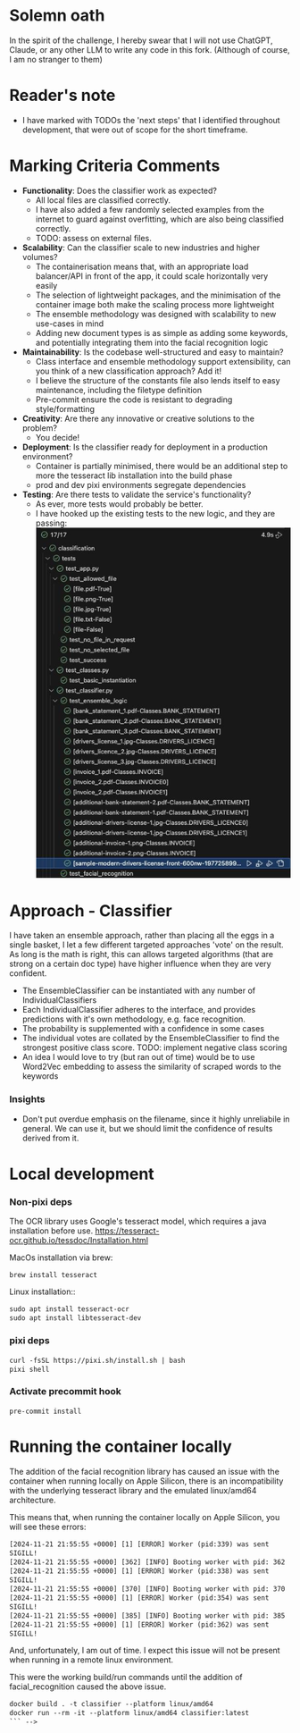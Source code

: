 # Solemn oath
In the spirit of the challenge, I hereby swear that I will not use ChatGPT, Claude, or any other LLM to write any code in this fork.
(Although of course, I am no stranger to them)

# Reader's note
- I have marked with TODOs the 'next steps' that I identified throughout development, that were out of scope for the short timeframe.

# Marking Criteria Comments
- **Functionality**: Does the classifier work as expected?
    - All local files are classified correctly.
    - I have also added a few randomly selected examples from the internet to guard against overfitting, which are also being classified correctly.
    - TODO: assess on external files.
- **Scalability**: Can the classifier scale to new industries and higher volumes?
    - The containerisation means that, with an appropriate load balancer/API in front of the app, it could scale horizontally very easily
    - The selection of lightweight packages, and the minimisation of the container image both make the scaling process more lightweight
    - The ensemble methodology was designed with scalability to new use-cases in mind
    - Adding new document types is as simple as adding some keywords, and potentially integrating them into the facial recognition logic
- **Maintainability**: Is the codebase well-structured and easy to maintain?
    - Class interface and ensemble methodology support extensibility, can you think of a new classification approach? Add it!
    - I believe the structure of the constants file also lends itself to easy maintenance, including the filetype definition
    - Pre-commit ensure the code is resistant to degrading style/formatting
- **Creativity**: Are there any innovative or creative solutions to the problem?
    - You decide!
- **Deployment**: Is the classifier ready for deployment in a production environment?
    - Container is partially minimised, there would be an additional step to more the tesseract lib installation into the build phase
    - prod and dev pixi environments segregate dependencies
- **Testing**: Are there tests to validate the service's functionality?
    - As ever, more tests would probably be better.
    - I have hooked up the existing tests to the new logic, and they are passing:
    ![Alt text](doc/tests-pass.jpg)

# Approach - Classifier
I have taken an ensemble approach, rather than placing all the eggs in a single basket, I let a few different targeted approaches 'vote' on the result. As long is the math is right, this can allows targeted algorithms (that are strong on a certain doc type) have higher influence when they are very confident.
- The EnsembleClassifier can be instantiated with any number of IndividualClassifiers
- Each IndividualClassifier adheres to the interface, and provides predictions with it's own methodology, e.g. face recognition.
- The probability is supplemented with a confidence in some cases
- The individual votes are collated by the EnsembleClassifier to find the strongest positive class score. TODO: implement negative class scoring
- An idea I would love to try (but ran out of time) would be to use Word2Vec embedding to assess the similarity of scraped words to the keywords

### Insights
- Don't put overdue emphasis on the filename, since it highly unreliabile in general. We can use it, but we should limit the confidence of results derived from it.

# Local development
### Non-pixi deps
The OCR library uses Google's tesseract model, which requires a java installation before use. https://tesseract-ocr.github.io/tessdoc/Installation.html

MacOs installation via brew:
```
brew install tesseract
```

Linux installation::
```
sudo apt install tesseract-ocr
sudo apt install libtesseract-dev
```
### pixi deps
```
curl -fsSL https://pixi.sh/install.sh | bash
pixi shell
```

### Activate precommit hook
```
pre-commit install
```

# Running the container locally
The addition of the facial recognition library has caused an issue with the container when running locally on Apple Silicon, there is an incompatibility with the underlying tesseract library and the emulated linux/amd64 architecture.

This means that, when running the container locally on Apple Silicon, you will see these errors:
```
[2024-11-21 21:55:55 +0000] [1] [ERROR] Worker (pid:339) was sent SIGILL!
[2024-11-21 21:55:55 +0000] [362] [INFO] Booting worker with pid: 362
[2024-11-21 21:55:55 +0000] [1] [ERROR] Worker (pid:338) was sent SIGILL!
[2024-11-21 21:55:55 +0000] [370] [INFO] Booting worker with pid: 370
[2024-11-21 21:55:55 +0000] [1] [ERROR] Worker (pid:354) was sent SIGILL!
[2024-11-21 21:55:55 +0000] [385] [INFO] Booting worker with pid: 385
[2024-11-21 21:55:55 +0000] [1] [ERROR] Worker (pid:362) was sent SIGILL!
```

And, unfortunately, I am out of time. I expect this issue will not be present when running in a remote linux environment.

This were the working build/run commands until the addition of facial_recognition caused the above issue.
```
docker build . -t classifier --platform linux/amd64
docker run --rm -it --platform linux/amd64 classifier:latest
``` -->
